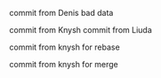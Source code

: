 ﻿commit from Denis bad data


commit from Knysh
commit from Liuda


commit from knysh for rebase


commit from knysh for merge
